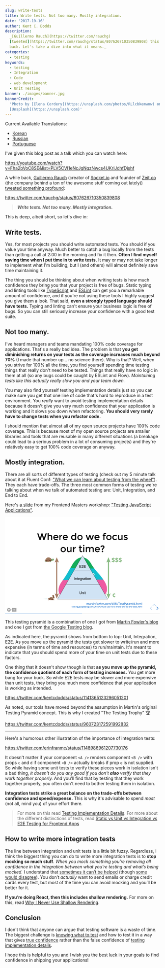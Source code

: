 ```yaml
---
slug: write-tests
title: Write tests. Not too many. Mostly integration.
date: '2017-10-16'
author: Kent C. Dodds
description:
  _[Guillermo Rauch](https://twitter.com/rauchg)
  [tweeted](https://twitter.com/rauchg/status/807626710350839808) this a while
  back. Let's take a dive into what it means._
categories:
  - testing
keywords:
  - testing
  - Integration
  - Code
  - web development
  - Unit Testing
banner: ./images/banner.jpg
bannerCredit:
  'Photo by [Elena Cordery](https://unsplash.com/photos/RLlcbkemwnw) on
  [Unsplash](https://unsplash.com)'
---
```


Current Available Translations:

- [Korean](https://www.vobour.com/%ED%85%8C%EC%8A%A4%ED%8A%B8%EB%A5%BC-%EC%9E%91%EC%84%B1%ED%95%98%EC%9E%90-%EB%84%88%EB%AC%B4-%EB%A7%8E%EC%9D%B4%EB%8A%94-%EB%A7%90%EA%B3%A0-%ED%86%B5%ED%95%A9-%EC%9C%84%EC%A3%BC%EB%A1%9C-write-tests)
- [Russian](http://howtorecover.me/napisite-testy-ne-sliskom-mnogo)
- [Portuguese](https://medium.com/@sergioamjr91/escreva-testes-não-muitos-mas-mais-de-integração-7ebebf225516)

I've given this blog post as a talk which you can watch here:

https://youtube.com/watch?v=Fha2bVoC8SE&list=PLV5CVI1eNcJgNqzNwcs4UKrlJdhfDjshf

A while back, [Guillermo Rauch‏](https://twitter.com/rauchg) (creator of
[Socket.io](https://socket.io) and founder of [Zeit.co](https://zeit.co) (the
company behind a ton of the awesome stuff coming out lately))
[tweeted something profound](https://twitter.com/rauchg/status/807626710350839808):

https://twitter.com/rauchg/status/807626710350839808

> **_Write tests. Not too many. Mostly integration._**

This is deep, albeit short, so let's dive in:

## Write tests.

Yes, for most projects you should write automated tests. You should if you value
your time anyway. Much better to catch a bug locally from the tests than getting
a call at 2:00 in the morning and fix it then. **Often I find myself saving time
when I put time in to write tests.** It may or may not take longer to implement
what I'm building, but I (and others) will almost definitely save time
maintaining it.

The thing you should be thinking about when writing tests is how much confidence
they bring you that your project is free of bugs. Static typing and linting
tools like [TypeScript](https://www.typescriptlang.org) and
[ESLint](https://eslint.org) can get you a remarkable amount of confidence, and
if you're not using these tools I highly suggest you give them a look. That
said, **even a strongly typed language should have tests.** Typing and linting
can't ensure your business logic is free of bugs. So you can still seriously
increase your confidence with a good test suite.

## Not too many.

I've heard managers and teams mandating 100% code coverage for applications.
That's a really bad idea. The problem is that **you get diminishing returns on
your tests as the coverage increases much beyond 70%** (I made that number up...
no science there). Why is that? Well, when you strive for 100% all the time, you
find yourself spending time testing things that really don't need to be tested.
Things that really have no logic in them at all (so any bugs could be caught by
ESLint and Flow). _Maintaining tests like this actually really slow you and your
team down._

You may also find yourself testing implementation details just so you can make
sure you get that one line of code that's hard to reproduce in a test
environment. You _really_ want to avoid testing implementation details because
it doesn't give you very much confidence that your application is working and it
slows you down when refactoring. **You should very rarely have to change tests
when you refactor code.**

I should mention that almost all of my open source projects have 100% code
coverage. This is because most of my open source projects are smaller libraries
and tools that are reusable in many different situations (a breakage could lead
to a serious problem in a lot of consuming projects) and they're relatively easy
to get 100% code coverage on anyway.

## Mostly integration.

There are all sorts of different types of testing (check out my 5 minute talk
about it at Fluent Conf:
["What we can learn about testing from the wheel"](https://youtu.be/Da9wfQ0frGA?list=PLV5CVI1eNcJgNqzNwcs4UKrlJdhfDjshf)).
They each have trade-offs. The three most common forms of testing we're talking
about when we talk of automated testing are: Unit, Integration, and End to End.

Here's [a slide](http://slides.com/kentcdodds/testing-workshop#/4/8) from my
Frontend Masters workshop:
["Testing JavaScript Applications"](https://frontendmasters.com/courses/testing-javascript).

![testing pyramid](./images/2.png)

This testing pyramid is a combination of one I got from
[Martin Fowler's blog](https://martinfowler.com/bliki/TestPyramid.html) and one
I got from
[the Google Testing blog](https://testing.googleblog.com/2015/04/just-say-no-to-more-end-to-end-tests.html).

As indicated here, the pyramid shows from bottom to top: Unit, Integration, E2E.
As you move up the pyramid the tests get slower to write/run and more expensive
(in terms of time and resources) to run/maintain. It's meant to indicate that
you should spend more of your time on unit tests due to these factors.

One thing that it doesn't show though is that **as you move up the pyramid, the
confidence quotient of each form of testing increases.** You get more bang for
your buck. So while E2E tests may be slower and more expensive than unit tests,
they bring you much more confidence that your application is working as
intended.

https://twitter.com/kentcdodds/status/1141365123296051201

As noted, our tools have moved beyond the assumption in Martin's original
Testing Pyramid concept. This is why I created "The Testing Trophy" 🏆

https://twitter.com/kentcdodds/status/960723172591992832

---

Here's a humorous other illustration of the importance of integration tests:

https://twitter.com/erinfranmc/status/1148986961207730176

It doesn't matter if your component `<A />` renders component `<B />` with props
`c` and `d` if component `<B />` actually breaks if prop `e` is not supplied. So
while having some unit tests to verify these pieces work in isolation isn't a
bad thing, _it doesn't do you any good if you don't **also** verify that they
work together properly._ And you'll find that by testing that they work together
properly, you often don't need to bother testing them in isolation.

**Integration tests strike a great balance on the trade-offs between confidence
and speed/expense.** This is why it's advisable to spend _most_ (not all, mind
you) of your effort there.

> For more on this read
> [Testing Implementation Details](/blog/testing-implementation-details). For
> more about the different distinctions of tests, read
> [Static vs Unit vs Integration vs E2E Testing for Frontend Apps](/blog/unit-vs-integration-vs-e2e-tests)

## How to write more integration tests

The line between integration and unit tests is a little bit fuzzy. Regardless, I
think the biggest thing you can do to write more integration tests is to **stop
mocking so much stuff**. _When you mock something you’re removing all confidence
in the integration between what you’re testing and what’s being mocked._ I
understand that [sometimes it can’t be helped](/blog/the-merits-of-mocking)
(though [some would disagree](https://youtu.be/EaxDl5NPuCA)). You don’t
_actually_ want to send emails or charge credit cards every test, but most of
the time you can avoid mocking and you’ll be better for it.

**If you’re doing React, then this includes shallow rendering.** For more on
this, read
[Why I Never Use Shallow Rendering](/blog/why-i-never-use-shallow-rendering).

## Conclusion

I don't think that anyone can argue that testing software is a waste of time.
The biggest challenge is [knowing what to test](/blog/how-to-know-what-to-test)
and how to test it in a way that gives
[true confidence](/blog/confidently-shipping-code) rather than the false
confidence of
[testing implementation details](/blog/testing-implementation-details).

I hope this is helpful to you and I wish you the best luck in your goals to find
confidence in shipping your applications!
